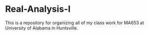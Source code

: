 # Real-Analysis-I
This is a repository for organizing all of my class work for MA653 at University of Alabama in Huntsville.
